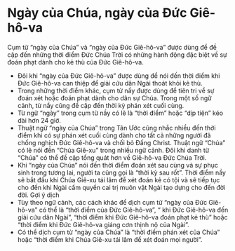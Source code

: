 # Ngày của Chúa, ngày của Đức Giê-hô-va

Cụm từ “ngày của Chúa” và “ngày của Đức Giê-hô-va” được dùng để đề cập đến những thời điểm Đức Chúa Trời có những hành động đặc biệt về sự đoán phạt dành cho kẻ thù của Đức Giê-hô-va.
- Đôi khi “ngày của Đức Giê-hô-va” được dùng để nói đến thời điểm khi Đức Giê-hô-va can thiệp để giải cứu dân Ngài thoát khỏi kẻ thù.
- Trong những thời điểm khác, cụm từ nầy được dùng để tiên tri về sự đoán xét hoặc đoán phạt dành cho dân sự Chúa.  Trong một số ngữ cảnh, từ nầy cũng đề cập đến thời kỳ phán xét cuối cùng.
- Từ ngữ “ngày” trong cụm từ nầy có lẽ là “thời điểm” hoặc “dịp tiện” kéo dài hơn 24 giờ.
- Thuật ngữ “ngày của Chúa” trong Tân Ước cũng nhắc nhiều đến thời điểm khi có sự phán xét cuối cùng dành cho tất cả những người đã chống nghịch Đức Giê-hô-va và chối bỏ Đấng Christ.  Thuật ngữ “Chúa” có lẽ nói đến “Chúa Giê-xu” trong nhiều ngữ cảnh.  Đôi khi danh từ “Chúa” có thể đề cập tổng quát hơn về Giê-hô-va Đức Chúa Trời.
- Khi “ngày của Chúa” nói đến thời điểm đoán xét sau cùng và sự phục sinh trong tương lai, người ta cũng gọi là “thời kỳ sau rốt”.  Thời điểm nầy sẽ bắt đầu khi Chúa Giê-xu tái lâm để xét đoán kẻ có tội và sẽ tiếp tục cho đến khi Ngài cầm quyền cai trị muôn vật Ngài tạo dựng cho đến đời đời.
Gợi ý dịch
- Tùy theo ngữ cảnh, các cách khác để dịch cụm từ “ngày của Đức Giê-hô-va” có thể là “thời điểm của Đức Giê-hô-va”, “ khi Đức Giê-hô-va đến giải cứu dân Ngài”, “thời điểm khi Đức Giê-hô-va đoán phạt kẻ thù”  hoặc “thời điểm khi Đức Giê-hô-va giáng cơn thịnh nộ của Ngài”.
- Có thể dịch cụm từ “ngày của Chúa” là “thời điểm phán xét của Chúa” hoặc “thời điểm khi Chúa Giê-xu tái lâm để xét đoán mọi người”.

